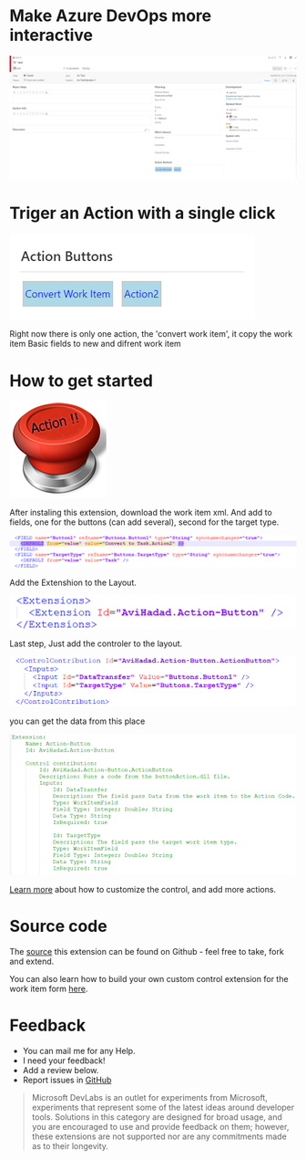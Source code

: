 # Make Azure DevOps more interactive

![Layout Customization](img/Form.png)

# Triger an Action with a single click

![Hit Count Control](img/ButtonView.png)

Right now there is only one action, the 'convert work item', it copy the work item Basic fields to new and difrent work item

# How to get started

![Control keys](img/logo.png)

After instaling this extension, download the work item xml.
And add to fields, one for the buttons (can add several), second for the target type.

![Control keys](img/XmlFields.png)

Add the Extenshion to the Layout.

![Configuration](img/Extension.png)

Last step, Just add the controler to the layout.

![Configuration](img/ViewControl.png)

you can get the data from this place

![Configuration](img/Helper.png)

[Learn more](https://github.com/avih75/Action_Button_Control.git) 
about how to customize the control, and add more actions.

# Source code 

The [source](https://github.com/avih75/Action_Button_Control.git) 
this extension can be found on Github - feel free to take, fork and extend. 

You can also learn how to build your own custom control extension for the work item form [here](https://www.visualstudio.com/en-us/docs/integrate/extensions/develop/custom-control). 

# Feedback 

* You can mail me for any Help.
* I need your feedback! 
* Add a review below.
* Report issues in [GitHub](https://github.com/avih75/Action_Button_Control.git) 

> Microsoft DevLabs is an outlet for experiments from Microsoft, experiments that represent some of the latest ideas around developer tools. Solutions in this category are designed for broad usage, and you are encouraged to use and provide feedback on them; however, these extensions are not supported nor are any commitments made as to their longevity.
